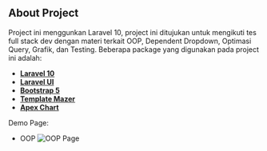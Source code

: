 ## About Project

Project ini menggunkan Laravel 10, project ini ditujukan untuk mengikuti tes full stack dev dengan materi terkait OOP, Dependent Dropdown, Optimasi Query, Grafik, dan Testing.
Beberapa package yang digunakan pada project ini adalah:
- **[Laravel 10](https://laravel.com/)**
- **[Laravel UI](https://github.com/laravel/ui)**
- **[Bootstrap 5](https://getbootstrap.com/)**
- **[Template Mazer](https://zuramai.github.io/mazer/)**
- **[Apex Chart](https://apexcharts.com)**

Demo Page:
- OOP
![OOP Page]()
